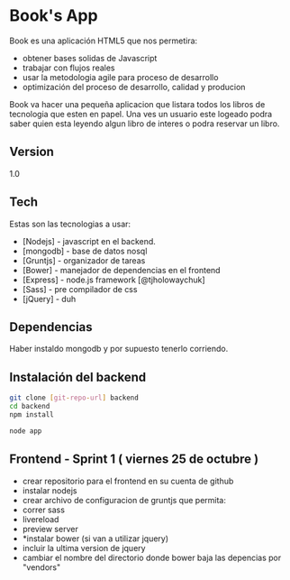 Book's App 
=========

Book es una aplicación HTML5 que nos permetira:

  - obtener bases solidas de Javascript
  - trabajar con flujos reales
  - usar la metodologia agile para proceso de desarrollo
  - optimización del proceso de desarrollo, calidad y producion 

Book va hacer una pequeña aplicacion que listara todos los libros de tecnologia que esten en papel. Una ves un usuario este logeado podra saber quien esta leyendo algun libro de interes o podra reservar un libro.  

Version
----

1.0

Tech
-----------

Estas son las tecnologias a usar:

* [Nodejs]  - javascript en el backend.
* [mongodb] - base de datos nosql
* [Gruntjs] - organizador de tareas 
* [Bower]   - manejador de dependencias en el frontend 
* [Express] - node.js framework  [@tjholowaychuk]
* [Sass] - pre compilador de css
* [jQuery] - duh 



Dependencias
--------------
Haber instaldo mongodb y por supuesto tenerlo corriendo.

Instalación del backend
--------------

```sh
git clone [git-repo-url] backend
cd backend
npm install
```
```sh
node app
```

## Frontend - Sprint 1 ( viernes 25 de octubre ) 
- crear repositorio para el frontend en su cuenta de github
- instalar nodejs
- crear archivo de configuracion de gruntjs que permita:
 - correr sass
 - livereload
 - preview server
- *instalar bower (si van a utilizar jquery)
 - incluir la ultima version de jquery
 - cambiar el nombre del directorio donde bower baja las depencias por "vendors"

  
    
